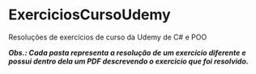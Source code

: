 # ExerciciosCursoUdemy
 Resoluções de exercícios de curso da Udemy de C# e POO
 
 
 ___Obs.: Cada pasta representa a resolução de um exercício diferente e possui dentro dela um PDF descrevendo o exercicio que foi resolvido.___
